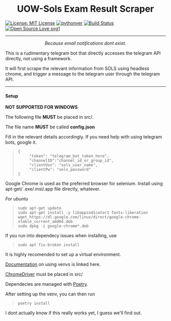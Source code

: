 <h1 align="center">UOW-Sols Exam Result Scraper </h1>

[![License: MIT License](https://img.shields.io/dub/l/vibe-d.svg)](LICENSE.md) [![pythonver](https://img.shields.io/badge/python-3.6%2B-ff69b4.svg)](https://www.python.org/) [![Build Status](https://travis-ci.com/xlanor/UOW-Sols-Exam-Scraper.svg?branch=master)](https://travis-ci.com/xlanor/UOW-Sols-Exam-Scraper) [![Open Source Love svg1](https://badges.frapsoft.com/os/v1/open-source.svg?v=103)](https://github.com/ellerbrock/open-source-badges/)

<hr>

<p align="center">
<i>Because email notifications dont exist.</i>
</p>

This is a rudimentary telegram bot that directly accesses the telegram API directly, not using a framework.

It will first scrape the relevant information from SOLS using headless chrome, and trigger a message to the telegram user through the telegram API.

<hr>

#### Setup

**NOT SUPPORTED FOR WINDOWS**

The following file **MUST** be placed in src/.

The file name **MUST** be called **config.json**

Fill in the relevant details accordingly. If you need help with using telegram bots, google it.

>	  {
>	       "token": "telegram_bot_token_here",
>	       "channelID":"channel_id_or_group_id",
>	       "clientUsn": "sols_user_name",
>	       "clientPw": "sols_password"
>     }

Google Chrome is used as the preferred browser for selenium. Install using apt-get/ .exe/.msi/.app file directly, whatever.

*For ubuntu*

>	  sudo apt-get update
>	  sudo apt-get install -y libappindicator1 fonts-liberation
>	  wget https://dl.google.com/linux/direct/google-chrome-stable_current_amd64.deb
>	  sudo dpkg -i google-chrome*.deb

If you run into dependecy issues when installing, use
>	  sudo apt fix-broken install

It is highly recomended to set up a virtual environment.

[Documentation](https://docs.python.org/3/library/venv.html) on using venvs is linked here.


[ChromeDriver](https://chromedriver.storage.googleapis.com/index.html?path=2.45/) must be placed in src/


Dependecies are managed with [Poetry](https://github.com/sdispater/poetry).


After setting up the venv, you can then run 
>	  poetry install


I dont actually know if this really works yet, I guess we'll find out.